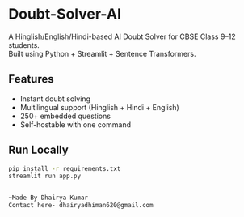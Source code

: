 # Doubt-Solver-AI
A Hinglish/English/Hindi-based AI Doubt Solver for CBSE Class 9–12 students.  
Built using Python + Streamlit + Sentence Transformers.  

## Features
- Instant doubt solving
- Multilingual support (Hinglish + Hindi + English)
- 250+ embedded questions
- Self-hostable with one command

## Run Locally
```bash
pip install -r requirements.txt
streamlit run app.py


~Made By Dhairya Kumar
Contact here- dhairyadhiman620@gmail.com
